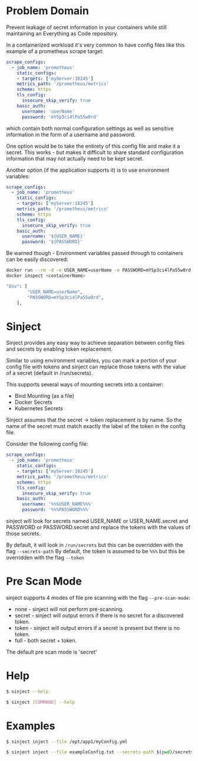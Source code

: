 # Problem Domain
Prevent leakage of secret information in your containers while still maintaining an Everything as Code repository.

In a containerized workload it's very common to have config files like this example of a prometheus scrape target:
```yaml
scrape_configs:
  - job_name: 'prometheus'
    static_configs:
    - targets: ['myServer:18245']
    metrics_path: '/prometheus/metrics'
    scheme: https
    tls_config:
      insecure_skip_verify: true
    basic_auth:
      username: 'userName'
      password: 'mYSp3ci4lPa55w0rd'
```
which contain both normal configuration settings as well as sensitive information in the form of a username and password.

One option would be to take the entirety of this config file and make it a secret.  This works - but makes it difficult to share standard configuration information that may not actually need to be kept secret.

Another option (if the application supports it) is to use environment variables:
```yaml
scrape_configs:
  - job_name: 'prometheus'
    static_configs:
    - targets: ['myServer:18245']
    metrics_path: '/prometheus/metrics'
    scheme: https
    tls_config:
      insecure_skip_verify: true
    basic_auth:
      username: '${USER_NAME}'
      password: '${PASSWORD}'
```

Be warned though - Environment variables passed through to containers can be easily discovered:
```bash
docker run --rm -d -e USER_NAME=userName -e PASSWORD=mYSp3ci4lPa55w0rd nginx
docker inspect <containerName>

"Env": [
        "USER_NAME=userName",
        "PASSWORD=mYSp3ci4lPa55w0rd",
    ],
```

# Sinject
Sinject provides any easy way to achieve separation between config files and secrets by enabling token replacement.

Similar to using environment variables, you can mark a portion of your config file with tokens and sinject can replace those tokens with the value of a secret (default in /run/secrets).

This supports several ways of mounting secrets into a container:
* Bind Mounting (as a file)
* Docker Secrets
* Kubernetes Secrets

Sinject assumes that the secret -> token replacement is by name.  So the name of the secret must match exactly the label of the token in the config file.

Consider the following config file:
```yaml
scrape_configs:
  - job_name: 'prometheus'
    static_configs:
    - targets: ['myServer:18245']
    metrics_path: '/prometheus/metrics'
    scheme: https
    tls_config:
      insecure_skip_verify: true
    basic_auth:
      username: '%%%USER_NAME%%%'
      password: '%%%PASSWORD%%%'
```

sinject will look for secrets named USER_NAME or USER_NAME.secret and PASSWORD or PASSWORD.secret and replace the tokens with the values of those secrets.

By default, it will look in `/run/secrets` but this can be overridden with the flag `--secrets-path`
By default, the token is assumed to be `%%%` but this be overridden with the flag `--token`

# Pre Scan Mode
sinject supports 4 modes of file pre scanning with the flag `--pre-scan-mode`:
* none - sinject will not perform pre-scanning.
* secret - sinject will output errors if there is no secret for a discovered token.
* token - sinject will output errors if a secret is present but there is no token.
* full - both secret + token.

The default pre scan mode is 'secret'

# Help
```bash
$ sinject --help

$ sinject [COMMAND] --help
```

# Examples
```bash
$ sinject inject --file /opt/app1/myConfig.yml

$ sinject inject --file exampleConfig.txt --secrets-path $(pwd)/secrets --pre-scan-mode none
```
